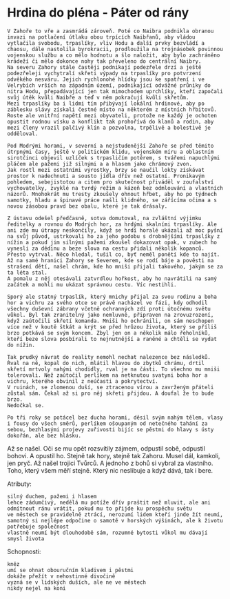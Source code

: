 # Hrdina do pléna - Páter od rány

    V Zahoře to vře a zasmrádá zároveň. Poté co Naibra podnikla obranou invazi na potlačení útlaku obou trpících Naibřanů, aby vládou vytlačila svobodu, trpaslíky, vliv Hodu a další prvky bezvládí a chaosu, dále nastolila byrokracii, prodloužila na trojnásobek povinnou vojenskou službu a co mělo hodnotu a šlo naložit, aby bylo zachráněno krádeží či mělo dokonce nohy tak převeleno do centrální Naibry.
    Na severu Zahory stále častěji podnikají podezřele drzí a ještě podezřeleji vychytralí skřeti výpady na trpaslíky pro potvrzení odvěkého nesváru. Jejich rychlonohé hlídky jsou ke spatření i ve Velrybích vrších na západním území, podnikající odvážné průniky do nitra Hodu, přepadávající jen tak mimochodem uprchlíky, kteří započali svůj útěk kvůli Naibře a teď v něm pokračují kvůli skřetům.
    Mezi trpaslíky ba i lidmi tím přibývají lokální hrdinové, aby po záblesku slávy získali čestné místo na některém z místních hřbitovů.
    Roste ale vnitřní napětí mezi obyvateli, protože ne každý je ochoten opustit rodnou vísku a konflikt tak prohořívá do klanů a rodin, aby mezi členy vrazil palčivý klín a pozvolna, trpělivě a bolestivě je odděloval.

    Pod Modrými horami, v severní a nejstudenější Zahoře se před těmito útrpnými časy, ještě v politickém klidu, vojenském míru a oblastním sirotčinci objevil uzlíček s trpasličím potěrem, s tvářemi napuchlými pláčem ale pažemi již silnými a a hlasem jako chrámový zvon.
    Jak rostl mezi ostatními výrostky, brzy se naučil lokty získávat prostor k nadechnutí a sousto jídla dřív než ostatní. Pronikavým pohledem, sebejistotou a citem pro skutečnost přiváděl v zoufalství vychovatelky, zvyklé na tvrdý režim a kázeň bez odmlouvání a vlastních názorů. Mnohokrát mu tresty zkoušely ohnout hřbet, aby ho po týdnech samotky, hladu a špinavé práce našli klidného, se zářícíma očima a s novou zásobou pravd bez obalu, které je tak drásaly.

    Z ústavu odešel předčasně, sotva domutoval, na zvláštní výjimku ředitelky a rovnou do Modrých hor, za hrdými skalními trpaslíky. Ale ani zde mu útrapy neskončily, když se hrdí horalé ukázali až moc pyšní na svůj původ, ustrkovali ho za jeho podobu s drobnějšími trpaslíky z nížin a pokud jim silnými pažemi zkoušel dokazovat opak, v zubech ho vynesli za dědinu a beze slova na cestu přidali několik kopanců. Přesto vytrval. Něco hledal, tušil co, byť neměl ponětí kde to najít.
    Až na samé hranici Zahory se Severem, kde se rodí báje a pověsti na strašení dětí, našel chrám, kde ho mniši přijali takového, jakým se za ta léta stal.
    A pomalu z něj otesávali zatvrdlou hořkost, aby ho navrátili na samý začátek a mohli mu ukázat správnou cestu. Víc nestihli.

    Sporý ale statný trpaslík, který mnichy přijal za svou rodinu a boha hor a vichru za svého otce se právě nacházel ve fázi, kdy odhodil všechny duševní zábrany včetně ochranných zdí proti útočnému světu vůkol. Byl tak zranitelný jako nemluvně, připraven na zrovuzrození, když zaútočili skřetí komanda. Mniši ho ochránili, on sám neschopen více než v koutě štkát a krýt se před hrůzou života, který se příliš brzo potkává se svým koncem. Zbyl jen on a několik málo řeholníků, kteří beze slova posbírali to nejnutnější a raněné a chtěli se vydat do nížin.

    Tak prudký návrat do reality nemohl nechat nalezence bez následků. Řval na ně, kopal do nich, mlátil hlavou do zbytků chrámu, drtil skřetí mrtvoly nahými chodidly, rval je na části. To všechno mu mniši tolerovali. Než zaútočil perlíkem na netknutou svatyni boha hor a vichru, kterého obvinil z neúčasti a pokrytectví.
    V ruinách, se zlomenou duší, se ztracenou vírou a zavrženým přáteli zůstal sám. Čekal až si pro něj skřeti přijdou. A doufal že to bude brzo.
    Nedočkal se.

    Po tři roky se potácel bez ducha horami, děsil svým nahým tělem, vlasy i fousy do všech směrů, perlíkem ošoupaným od netečného tahání za sebou, bezhlasými projevy zuřivosti bijíc se pěstmi do hlavy s ústy dokořán, ale bez hlásku.
Až se našel. Oči se mu opět rozsvítily zájmem, odpustil sobě, odpustil bohovi. A opustil ho. Stejně tak hory, stejně tak Zahoru. Musel dál, kamkoli, jen pryč.
    Až našel trojici Tvůrců. A jednoho z bohů si vybral za vlastního. Toho, který všem měří stejně. Který nic neslibuje a když dává, tak i bere.

Atributy:

    silný duchem, pažemi i hlasem
    lehce zádumčivý, nedělá mu potíže dřív praštit než mluvit, ale ani odmítnout ránu vrátit, pokud mu to přijde ku prospěchu světu
    ve městech se pravidelně ztrácí, nerozumí lidem kteří jinde žít neumí, samotný si nejlépe odpočine o samotě v horských výšinách, ale k životu potřebuje společnost
    vlastně neumí být dlouhodobě sám, rozumné bytosti vůkol mu dávají smysl života

Schopnosti:

    kněz
    umí se ohnat obouručním kladivem i pěstmi
    dokáže přežít v nehostinné divočině
    vyzná se v lidských duších, ale ne ve městech
    nikdy nejel na koni
